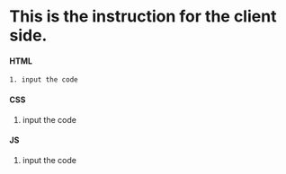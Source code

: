 # This is the instruction for the client side. 

#### HTML
    1. input the code

#### CSS
1. input the code

#### JS
1. input the code